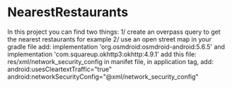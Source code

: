 # NearestRestaurants
In this project you can find two things: 
1/ create an overpass query to get the nearest restaurants for example 
2/ use an open street map
    in your gradle file add:
  implementation 'org.osmdroid:osmdroid-android:5.6.5'  and
  implementation 'com.squareup.okhttp3:okhttp:4.9.1'
     add this file: res/xml/network_security_config
     in manifet file, in application tag, add:
        android:usesCleartextTraffic="true"
        android:networkSecurityConfig="@xml/network_security_config"
      
